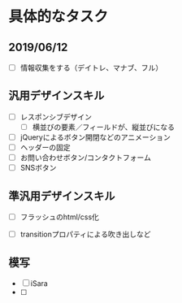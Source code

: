 # 具体的なタスク

## 2019/06/12
- [ ] 情報収集をする（デイトレ、マナブ、フル）

## 汎用デザインスキル
- [ ] レスポンシブデザイン
  - [ ] 横並びの要素／フィールドが、縦並びになる
- [ ] jQueryによるボタン開閉などのアニメーション
- [ ] ヘッダーの固定
- [ ] お問い合わせボタン/コンタクトフォーム
- [ ] SNSボタン

## 準汎用デザインスキル
- [ ] フラッシュのhtml/css化
- [ ] transitionプロパティによる吹き出しなど


## 模写
- [ ] iSara
- [ ] 